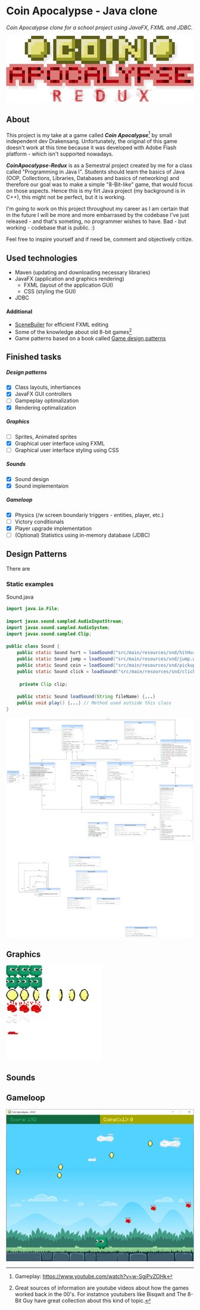 # Coin Apocalypse - Java clone
_Coin Apocalypse clone for a school project using JavaFX, FXML and JDBC._

![CoinApocalypseTitle](/CoinApocalypse/src/main/resources/img/menu/CoinApocalypse.png?raw=true "Coin Apocalypse Redux Logo")

## About
This project is my take at a game called _**Coin Apocalypse**_[^1] by small independent dev Drakensang. Unfortunately, the original of this game doesn't work at this time because it was developed with Adobe Flash platform - which isn't supported nowadays. 

_**CoinApocalypse-Redux**_ is as a Semestral project created by me for a class called "Programming in Java I". Students should learn the basics of Java (OOP, Collections, Libraries, Databases and basics of networking) and therefore our goal was to make a simple "8-Bit-like" game, that would focus on those aspects. Hence this is my firt Java project (my background is in C++), this might not be perfect, but it is working.

I'm going to work on this project throughout my career as I am certain that in the future I will be more and more embarrased by the codebase I've just released - and that's someting, no programmer wishes to have. Bad - but working - codebase that is public. :)  

Feel free to inspire yourself and if need be, comment and objectively critize. 

## Used technologies 
- Maven (updating and downloading necessary libraries)
- JavaFX (application and graphics rendering)
     - FXML (layout of the application GUI)
     - CSS (styling the GUI)
- JDBC

#### Additional
- [SceneBuiler](https://gluonhq.com/products/scene-builder/) for efficient FXML editing
- Some of the knowledge about old 8-bit games[^2]
- Game patterns based on a book called [Game design patterns](https://gameprogrammingpatterns.com/contents.html)

## Finished tasks
##### Design patterns
- [X] Class layouts, inhertiances
- [X] JavaFX GUI controllers
- [ ] Gampeplay optimalization
- [X] Rendering optimalization
##### Graphics
- [ ] Sprites, Animated sprites
- [X] Graphical user interface using FXML
- [ ] Graphical user interface styling using CSS
##### Sounds
- [X] Sound design
- [X] Sound implementaion
##### Gameloop
- [X] Physics (/w screen boundariy triggers - entities, player, etc.)
- [ ] Victory conditionals
- [X] Player upgrade implementation
- [ ] \(Optional) Statistics using in-memory database (JDBC)

## Design Patterns

There are 
### Static examples

Sound.java
```java
import java.io.File;

import javax.sound.sampled.AudioInputStream;
import javax.sound.sampled.AudioSystem;
import javax.sound.sampled.Clip;

public class Sound {
	public static Sound hurt = loadSound("src/main/resources/snd/hitHurt.wav");
	public static Sound jump = loadSound("src/main/resources/snd/jump.wav");
	public static Sound coin = loadSound("src/main/resources/snd/pickupCoin.wav");
	public static Sound click = loadSound("src/main/resources/snd/click.wav");
	
     private Clip clip;
     
	public static Sound loadSound(String fileName) {...}
	public void play() {...} // Method used outside this class
}
```

![ClassDiagram](/Screenshots/ClassDiagram.PNG?raw=true "ClassDiagram")

## Graphics
![SpriteSheet](/CoinApocalypse/src/main/resources/img/game/SpriteBook.png?raw=true "Sprite Sheet")

## Sounds

## Gameloop
![Gameplay screenshot](/Screenshots/Gameplay1.PNG?raw=true "Gameplay")


[^1]: Gameplay: https://www.youtube.com/watch?v=w-SgjPvZOHk
[^2]: Great sources of information are youtube videos about how the games worked back in the 00's. For instatnce youtubers like Bisqwit and The 8-Bit Guy have great collection about this kind of topic.
